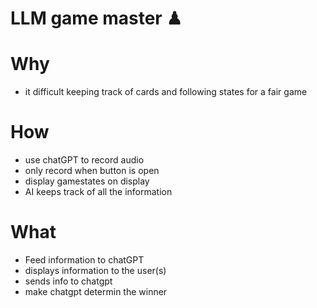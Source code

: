 # LLM game master ♟

# Why

- it difficult keeping track of cards and following states for a fair game
  
# How

- use chatGPT to record audio
- only record when button is open 
- display gamestates on display
- AI keeps track of all the information
  
# What

- Feed information to chatGPT
- displays information to the user(s)
- sends info to chatgpt
- make chatgpt determin the winner